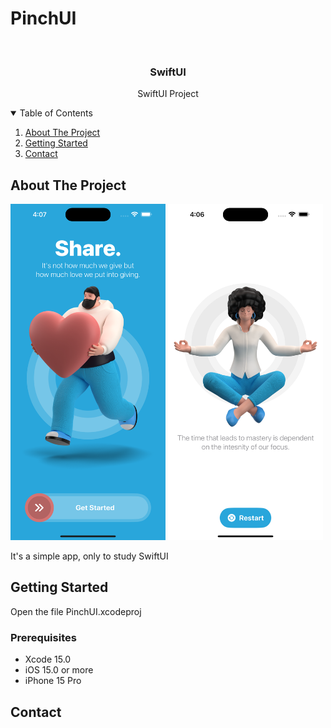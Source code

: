 # PinchUI

<!-- PROJECT LOGO -->
<br />
<p align="center">

  <h3 align="center">SwiftUI</h3>
  <p align="center">
    SwiftUI Project 
  </p>
</p>



<!-- TABLE OF CONTENTS -->
<details open="open">
  <summary>Table of Contents</summary>
  <ol>
    <li>
      <a href="#about-the-project">About The Project</a>
    </li>
    <li>
      <a href="#getting-started">Getting Started</a>
    </li>
    <li><a href="#contact">Contact</a></li>
  </ol>
</details>



<!-- ABOUT THE PROJECT -->
## About The Project
<p float="left">
  <img src="https://raw.githubusercontent.com/Dwashi2/RestartUI/main/Simulator%20Screenshot%20-%20iPhone%2015%20Pro%20Max%20-%202023-10-29%20at%2016.07.02.png" width="248">
  <img src="https://raw.githubusercontent.com/Dwashi2/RestartUI/main/Simulator%20Screenshot%20-%20iPhone%2015%20Pro%20Max%20-%202023-10-29%20at%2016.06.57.png" width="248">
</p>
 
 


It's a simple app, only to study SwiftUI


<!-- GETTING STARTED -->
## Getting Started

Open the file PinchUI.xcodeproj

### Prerequisites

* Xcode 15.0
* iOS 15.0 or more
* iPhone 15 Pro

<!-- CONTACT -->
## Contact
